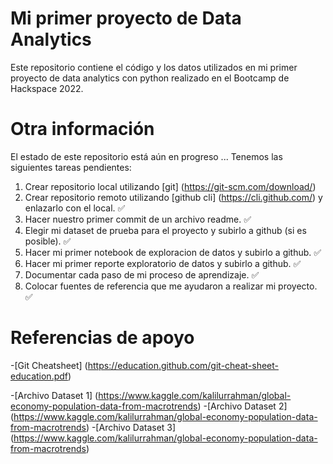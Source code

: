 # Mi primer proyecto de Data Analytics

Este repositorio contiene el código y los datos utilizados en mi primer proyecto de data analytics con python realizado en el Bootcamp de Hackspace 2022.

# Otra información

El estado de este repositorio está aún en progreso ... Tenemos las siguientes tareas pendientes:

1. Crear repositorio local  utilizando [git] (https://git-scm.com/download/)
2. Crear repositorio remoto utilizando [github cli] (https://cli.github.com/) y enlazarlo con el local. ✅
3. Hacer nuestro primer commit de un archivo readme. ✅
4. Elegir mi dataset de prueba para el proyecto y subirlo a github (si es posible). ✅
5. Hacer mi primer notebook de exploracion de datos y subirlo a github. ✅
6. Hacer mi primer reporte exploratorio de datos y subirlo a github. ✅
7. Documentar cada paso de mi proceso de aprendizaje. ✅
8. Colocar fuentes de referencia que me ayudaron a realizar mi proyecto. ✅

# Referencias de apoyo
 -[Git Cheatsheet] (https://education.github.com/git-cheat-sheet-education.pdf)

 -[Archivo Dataset 1] (https://www.kaggle.com/kalilurrahman/global-economy-population-data-from-macrotrends)
 -[Archivo Dataset 2] (https://www.kaggle.com/kalilurrahman/global-economy-population-data-from-macrotrends)
 -[Archivo Dataset 3] (https://www.kaggle.com/kalilurrahman/global-economy-population-data-from-macrotrends)
 


 


 
